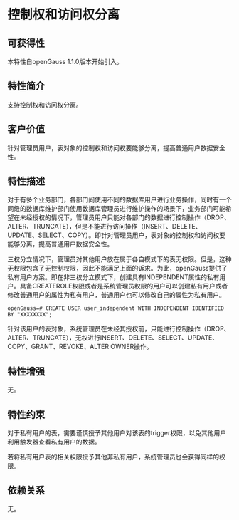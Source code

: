 # 控制权和访问权分离

## 可获得性<a name="section17746747"></a>

本特性自openGauss 1.1.0版本开始引入。

## 特性简介<a name="section25503003"></a>

支持控制权和访问权分离。

## 客户价值<a name="section28200442"></a>

针对管理员用户，表对象的控制权和访问权要能够分离，提高普通用户数据安全性。

## 特性描述<a name="section52477394"></a>

对于有多个业务部门，各部门间使用不同的数据库用户进行业务操作，同时有一个同级的数据库维护部门使用数据库管理员进行维护操作的场景下，业务部门可能希望在未经授权的情况下，管理员用户只能对各部门的数据进行控制操作（DROP、ALTER、TRUNCATE），但是不能进行访问操作（INSERT、DELETE、UPDATE、SELECT、COPY）。即针对管理员用户，表对象的控制权和访问权要能够分离，提高普通用户数据安全性。

三权分立情况下，管理员对其他用户放在属于各自模式下的表无权限。但是，这种无权限包含了无控制权限，因此不能满足上面的诉求。为此，openGauss提供了私有用户方案。即在非三权分立模式下，创建具有INDEPENDENT属性的私有用户。具备CREATEROLE权限或者是系统管理员权限的用户可以创建私有用户或者修改普通用户的属性为私有用户，普通用户也可以修改自己的属性为私有用户。

```
openGauss=# CREATE USER user_independent WITH INDEPENDENT IDENTIFIED BY "XXXXXXXX";
```

针对该用户的表对象，系统管理员在未经其授权前，只能进行控制操作（DROP、ALTER、TRUNCATE），无权进行INSERT、DELETE、SELECT、UPDATE、COPY、GRANT、REVOKE、ALTER  OWNER操作。

## 特性增强<a name="section2534498"></a>

无。

## 特性约束<a name="section06531946143616"></a>

对于私有用户的表，需要谨慎授予其他用户对该表的trigger权限，以免其他用户利用触发器查看私有用户的数据。

若将私有用户表的相关权限授予其他非私有用户，系统管理员也会获得同样的权限。

## 依赖关系<a name="section22810484"></a>

无。

